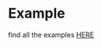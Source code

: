 # Example

find all the examples [HERE](https://github.com/iapicca/yak_packages/tree/master/examples/)
